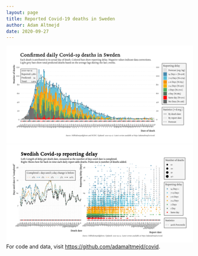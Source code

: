 ```yaml
---
layout: page
title: Reported Covid-19 deaths in Sweden
author: Adam Altmejd
date: 2020-09-27
---
```


![Graph of Swedish Covid-19 deaths with reporting delay.](deaths_lag_sweden_2020-09-27.png "Swedish Covid-19 deaths.")
![Graph of Swedish Covid-19 reporting delay in daily deaths.](lag_trend_sweden_2020-09-27.png "Trend in Swedish Covid-19 mortality reporting delay.")
For code and data, visit <https://github.com/adamaltmejd/covid>.
